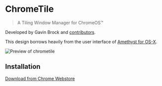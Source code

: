 # ChromeTile
> A Tiling Window Manager for ChromeOS™

Developed by Gavin Brock and [contributors](https://github.com/brockgr/chrometile/graphs/contributors).

This design borrows heavily from the user interface of [Amethyst for OS-X](https://github.com/ianyh/Amethyst).

![Preview of chrometile](https://github.com/brockgr/chrometile/blob/master/Images/screen-1280x800.png?raw=true)

## Installation
[Download from Chrome Webstore](https://chrome.google.com/webstore/detail/chrometile/aikaaejchodabfpkipfonnekofgepakh)
